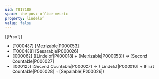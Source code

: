 ```yaml
---
uid: T017180
space: the-post-office-metric
property: lindelof
value: false
---
```

[[Proof]]

* [T000487] [Metrizable|P000053]
* [T000488] [Separable|P000026]
* [I000062] ([Lindelof|P000018] + [Metrizable|P000053]) => [Second Countable|P000027]
* [I000125] [Second Countable|P000027] => ([Lindelof|P000018] + [First Countable|P000028] + [Separable|P000026])


